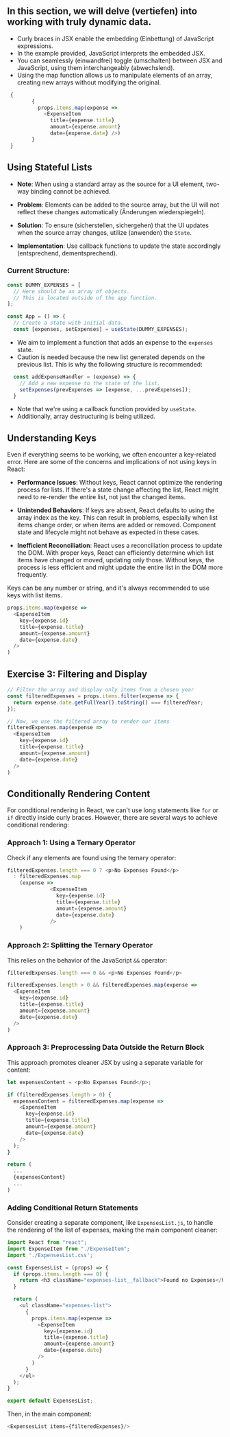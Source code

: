 ## In this section, we will delve (vertiefen) into working with truly dynamic data.

- Curly braces in JSX enable the embedding (Einbettung) of JavaScript expressions.
- In the example provided, JavaScript interprets the embedded JSX.
- You can seamlessly (einwandfrei) toggle (umschalten) between JSX and JavaScript, using them interchangeably (abwechslend).
- Using the map function allows us to manipulate elements of an array, creating new arrays without modifying the original.
  
  
```javascript
 {
        {
          props.items.map(expense =>
            <ExpenseItem
              title={expense.title}
              amount={expense.amount}
              date={expense.date} />)
        }
 }
```


## **Using Stateful Lists**

- **Note**: When using a standard array as the source for a UI element, two-way binding cannot be achieved.
  
- **Problem**: Elements can be added to the source array, but the UI will not reflect these changes automatically (Änderungen wiederspiegeln).

- **Solution**: To ensure (sicherstellen, sichergehen)  that the UI updates when the source array changes, utilize (anwenden) the `State`.

- **Implementation**: Use callback functions to update the state accordingly (entsprechend, dementsprechend).

### Current Structure:

```javascript
const DUMMY_EXPENSES = [
  // Here should be an array of objects.
  // This is located outside of the app function.
];

const App = () => {
  // Create a state with initial data.
  const [expenses, setExpenses] = useState(DUMMY_EXPENSES);
```

- We aim to implement a function that adds an expense to the `expenses` state.
- Caution is needed because the new list generated depends on the previous list. This is why the following structure is recommended:

```javascript
  const addExpenseHandler = (expense) => {
    // Add a new expense to the state of the list.
    setExpenses(prevExpenses => [expense, ...prevExpenses]);
  }
```

- Note that we're using a callback function provided by `useState`.
- Additionally, array destructuring is being utilized.


## Understanding Keys

Even if everything seems to be working, we often encounter a key-related error. Here are some of the concerns and implications of not using keys in React:

- **Performance Issues**: Without keys, React cannot optimize the rendering process for lists. If there's a state change affecting the list, React might need to re-render the entire list, not just the changed items.

- **Unintended Behaviors**: If keys are absent, React defaults to using the array index as the key. This can result in problems, especially when list items change order, or when items are added or removed. Component state and lifecycle might not behave as expected in these cases.

- **Inefficient Reconciliation**: React uses a reconciliation process to update the DOM. With proper keys, React can efficiently determine which list items have changed or moved, updating only those. Without keys, the process is less efficient and might update the entire list in the DOM more frequently.

Keys can be any number or string, and it's always recommended to use keys with list items.

```javascript 
props.items.map(expense =>
  <ExpenseItem
    key={expense.id}
    title={expense.title}
    amount={expense.amount}
    date={expense.date}
  />
)
```

## Exercise 3: Filtering and Display

```javascript
// Filter the array and display only items from a chosen year
const filteredExpenses = props.items.filter(expense => {
  return expense.date.getFullYear().toString() === filteredYear;
});

// Now, we use the filtered array to render our items
filteredExpenses.map(expense =>
  <ExpenseItem
    key={expense.id}
    title={expense.title}
    amount={expense.amount}
    date={expense.date}
  />      
)
```

## Conditionally Rendering Content

For conditional rendering in React, we can't use long statements like `for` or `if` directly inside curly braces. However, there are several ways to achieve conditional rendering:

### Approach 1: Using a Ternary Operator

Check if any elements are found using the ternary operator:

```javascript
filteredExpenses.length === 0 ? <p>No Expenses Found</p> 
  : filteredExpenses.map
    (expense =>
              <ExpenseItem
                key={expense.id}
                title={expense.title}
                amount={expense.amount}
                date={expense.date}
              />
    )
```

### Approach 2: Splitting the Ternary Operator

This relies on the behavior of the JavaScript `&&` operator:

```javascript
filteredExpenses.length === 0 && <p>No Expenses Found</p>

filteredExpenses.length > 0 && filteredExpenses.map(expense =>
  <ExpenseItem
    key={expense.id}
    title={expense.title}
    amount={expense.amount}
    date={expense.date}
  />
)

```

### Approach 3: Preprocessing Data Outside the Return Block

This approach promotes cleaner JSX by using a separate variable for content:

```javascript
let expensesContent = <p>No Expenses Found</p>;

if (filteredExpenses.length > 0) {
  expensesContent = filteredExpenses.map(expense =>
    <ExpenseItem
      key={expense.id}
      title={expense.title}
      amount={expense.amount}
      date={expense.date}
    />
  );
}

return (
  ...
  {expensesContent}
  ...
)
```

### Adding Conditional Return Statements 

Consider creating a separate component, like `ExpensesList.js`, to handle the rendering of the list of expenses, making the main component cleaner:

```javascript
import React from "react";
import ExpenseItem from "./ExpenseItem";
import './ExpensesList.css';

const ExpensesList = (props) => {
  if (props.items.length === 0) {
    return <h3 className="expenses-list__fallback">Found no Expenses</h3>
  }

  return (
    <ul className="expenses-list">
      {
        props.items.map(expense =>
          <ExpenseItem
            key={expense.id}
            title={expense.title}
            amount={expense.amount}
            date={expense.date}
          />
        )
      }
    </ul>
  );
}

export default ExpensesList;
```

Then, in the main component:

```javascript
<ExpensesList items={filteredExpenses}/> 
```

